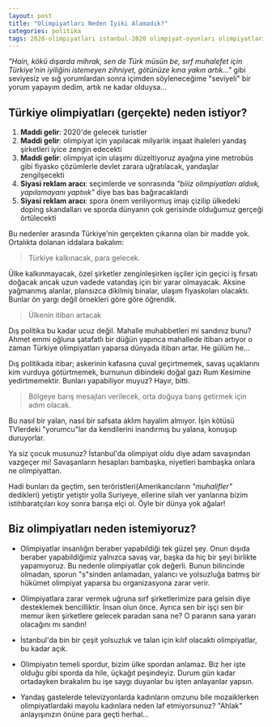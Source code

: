 ```yaml
---
layout: post
title: "Olimpiyatları Neden İyiki Alamadık?"
categories: politika
tags: 2020-olimpiyatları istanbul-2020 olimpiyat-oyunları olimpiyatları-neden-alamadık kına-yakın
---
```


*"Hain, kökü dışarda mihrak, sen de Türk müsün be, sırf muhalefet için Türkiye'nin iyiliğini istemeyen zihniyet, götünüze kına yakın artık..."* gibi seviyesiz ve sığ yorumlardan sonra içimden söyleneceğime "seviyeli" bir yorum yapayım dedim, artık ne kadar olduysa...

Türkiye olimpiyatları (gerçekte) neden istiyor?
-----------------------------------------------

1. **Maddi gelir**: 2020'de gelecek turistler
2. **Maddi gelir**: olimpiyat için yapılacak milyarlık inşaat ihaleleri yandaş şirketleri iyice zengin edecekti
3. **Maddi gelir**: olimpiyat için ulaşımı düzeltiyoruz ayağına yine metrobüs gibi fiyasko çözümlerle devlet zarara uğratılacak, yandaşlar zengilşecekti 
4. **Siyasi reklam aracı**: seçimlerde ve sonrasında *"biiiz olimpiyatları aldııık, yapılamayanı yaptııık"* diye bas bas bağıracaklardı
5. **Siyasi reklam aracı**: spora önem veriliyormuş imajı çizilip ülkedeki doping skandalları ve sporda dünyanın çok gerisinde olduğumuz gerçeği örtülecekti

Bu nedenler arasında Türkiye'nin gerçekten çıkarına olan bir madde yok. Ortalıkta dolanan iddalara bakalım:

> Türkiye kalkınacak, para gelecek.

Ülke kalkınmayacak, özel şirketler zenginleşirken işçiler için geçici iş fırsatı doğacak ancak uzun vadede vatandaş için bir yarar olmayacak. Aksine yağmanmış alanlar, plansızca dikilmiş binalar, ulaşım fiyaskoları olacaktı. Bunlar ön yargı değil örnekleri göre göre öğrendik.

> Ülkenin itibarı artacak

Dış politika bu kadar ucuz değil. Mahalle muhabbetleri mi sandınız bunu? Ahmet emmi oğluna şatafatlı bir düğün yapınca mahallede itibarı artıyor o zaman Türkiye olimpiyatları yaparsa dünyada itibarı artar. He gülüm he...

Dış politikada itibar; askerinin kafasına çuval geçirtmemek, savaş uçaklarını kim vurduya götürtmemek, burnunun dibindeki doğal gazı Rum Kesimine yedirtmemektir. Bunları yapabiliyor muyuz? Hayır, bitti.

> Bölgeye barış mesajları verilecek, orta doğuya barış getirmek için adım olacak.

Bu nasıl bir yalan, nasıl bir safsata aklım hayalim almıyor. İşin kötüsü TVlerdeki "yorumcu"lar da kendilerini inandırmış bu yalana, konuşup duruyorlar.

Ya siz çocuk musunuz? İstanbul'da olimpiyat oldu diye adam savaşından vazgeçer mi! Savaşanların hesapları bambaşka, niyetleri bambaşka onlara ne olimpiyattan. 

Hadi bunları da geçtim, sen teröristleri(Amerikancıların *"muhalifler"* dedikleri) yetiştir yetiştir yolla Suriyeye, ellerine silah ver yanlarına bizim istihbaratçıları koy sonra barışa elçi ol. Öyle bir dünya yok ağalar!

Biz olimpiyatları neden istemiyoruz?
------------------------------------

* Olimpiyatlar insanlığın beraber yapabildiği tek güzel şey. Onun dışıda beraber yapabildiğimiz yalnızca savaş var, başka da hiç bir şeyi birlikte yapamıyoruz. Bu nedenle olimpiyatlar çok değerli. Bunun bilincinde olmadan, sporun "s"sinden anlamadan, yalancı ve yolsuzluğa batmış bir hükümet olimpiyat yaparsa bu organizasyona zarar verir.

* Olimpiyatlara zarar vermek uğruna sırf şirketlerimize para gelsin diye desteklemek bencilliktir. İnsan olun önce. Ayrıca sen bir işçi sen bir memur iken şirketlere gelecek paradan sana ne? O paranın sana yararı olacağını mı sandın!

* İstanbul'da bin bir çeşit yolsuzluk ve talan için kılıf olacaktı olimpiyatlar, bu kadar açık.

* Olimpiyatın temeli spordur, bizim ülke spordan anlamaz. Biz her işte olduğu gibi sporda da hile, üçkağıt peşindeyiz. Durum gün kadar ortadayken bırakalım bu işe saygı duyanlar bu işten anlayanlar yapsın.

* Yandaş gastelerde televizyonlarda kadınların omzunu bile mozaiklerken olimpiyatlardaki mayolu kadınlara neden laf etmiyorsunuz? "Ahlak" anlayışınızın önüne para geçti herhal...